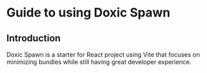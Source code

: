 # Guide to using Doxic Spawn

## Introduction

Doxic Spawn is a starter for React project using Vite that focuses on minimizing bundles while still having great developer experience.

